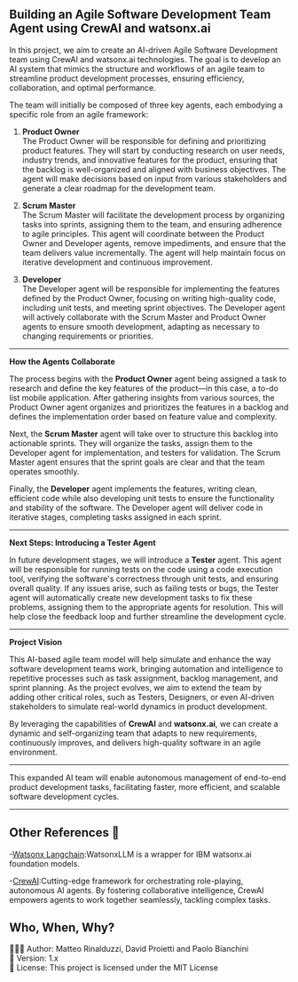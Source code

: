 ## Building an Agile Software Development Team Agent using CrewAI and watsonx.ai

In this project, we aim to create an AI-driven Agile Software Development team using CrewAI and watsonx.ai technologies. The goal is to develop an AI system that mimics the structure and workflows of an agile team to streamline product development processes, ensuring efficiency, collaboration, and optimal performance.

The team will initially be composed of three key agents, each embodying a specific role from an agile framework:

1. **Product Owner**  
   The Product Owner will be responsible for defining and prioritizing product features. They will start by conducting research on user needs, industry trends, and innovative features for the product, ensuring that the backlog is well-organized and aligned with business objectives. The agent will make decisions based on input from various stakeholders and generate a clear roadmap for the development team.

2. **Scrum Master**  
   The Scrum Master will facilitate the development process by organizing tasks into sprints, assigning them to the team, and ensuring adherence to agile principles. This agent will coordinate between the Product Owner and Developer agents, remove impediments, and ensure that the team delivers value incrementally. The agent will help maintain focus on iterative development and continuous improvement.

3. **Developer**  
   The Developer agent will be responsible for implementing the features defined by the Product Owner, focusing on writing high-quality code, including unit tests, and meeting sprint objectives. The Developer agent will actively collaborate with the Scrum Master and Product Owner agents to ensure smooth development, adapting as necessary to changing requirements or priorities.

---

**How the Agents Collaborate**

The process begins with the **Product Owner** agent being assigned a task to research and define the key features of the product—in this case, a to-do list mobile application. After gathering insights from various sources, the Product Owner agent organizes and prioritizes the features in a backlog and defines the implementation order based on feature value and complexity.

Next, the **Scrum Master** agent will take over to structure this backlog into actionable sprints. They will organize the tasks, assign them to the Developer agent for implementation, and testers for validation. The Scrum Master agent ensures that the sprint goals are clear and that the team operates smoothly.

Finally, the **Developer** agent implements the features, writing clean, efficient code while also developing unit tests to ensure the functionality and stability of the software. The Developer agent will deliver code in iterative stages, completing tasks assigned in each sprint.

---

**Next Steps: Introducing a Tester Agent**

In future development stages, we will introduce a **Tester** agent. This agent will be responsible for running tests on the code using a code execution tool, verifying the software's correctness through unit tests, and ensuring overall quality. If any issues arise, such as failing tests or bugs, the Tester agent will automatically create new development tasks to fix these problems, assigning them to the appropriate agents for resolution. This will help close the feedback loop and further streamline the development cycle.

---

**Project Vision**

This AI-based agile team model will help simulate and enhance the way software development teams work, bringing automation and intelligence to repetitive processes such as task assignment, backlog management, and sprint planning. As the project evolves, we aim to extend the team by adding other critical roles, such as Testers, Designers, or even AI-driven stakeholders to simulate real-world dynamics in product development.

By leveraging the capabilities of **CrewAI** and **watsonx.ai**, we can create a dynamic and self-organizing team that adapts to new requirements, continuously improves, and delivers high-quality software in an agile environment.

---

This expanded AI team will enable autonomous management of end-to-end product development tasks, facilitating faster, more efficient, and scalable software development cycles.

---

## Other References 🔗

<p>-<a href="https://python.langchain.com/docs/integrations/llms/ibm_watsonx/">Watsonx Langchain</a>:WatsonxLLM is a wrapper for IBM watsonx.ai foundation models.</p>
<p>-<a href="https://docs.crewai.com/">CrewAI</a>:Cutting-edge framework for orchestrating role-playing, autonomous AI agents. By fostering collaborative intelligence, CrewAI empowers agents to work together seamlessly, tackling complex tasks.</p>

## Who, When, Why?

👨🏾‍💻 Author: Matteo Rinalduzzi, David Proietti and Paolo Bianchini <br />
📅 Version: 1.x<br />
📜 License: This project is licensed under the MIT License </br>
